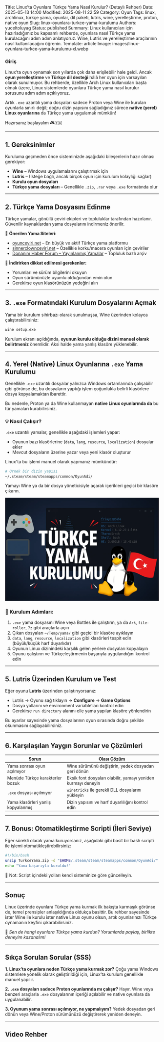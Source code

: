 Title: Linux’ta Oyunlara Türkçe Yama Nasıl Kurulur? (Detaylı Rehber)
Date: 2025-05-13 14:00
Modified: 2025-08-11 22:59
Category: Oyun
Tags: linux, archlinux, türkçe yama, oyunlar, dil paketi, lutris, wine, yerelleştirme, proton, native oyun
Slug: linux-oyunlara-turkce-yama-kurulumu
Authors: yuceltoluyag
Status: published
Summary: Linux kullanıcıları için hazırladığımız bu kapsamlı rehberde, oyunlara nasıl Türkçe yama kurulacağını adım adım anlatıyoruz. Wine, Lutris ve yerelleştirme araçlarının nasıl kullanılacağını öğrenin.
Template: article
Image: images/linux-oyunlara-turkce-yama-kurulumu-xl.webp


### Giriş

Linux’ta oyun oynamak son yıllarda çok daha erişilebilir hale geldi. Ancak **oyun yerelleştirme** ve **Türkçe dil desteği** hâlâ her oyun için varsayılan olarak sunulmuyor. Bu rehberde, özellikle Arch Linux kullanıcıları başta olmak üzere, Linux sistemlerde oyunlara Türkçe yama nasıl kurulur sorusunu adım adım açıklıyoruz.

Artık `.exe` uzantılı yama dosyaları sadece Proton veya Wine ile kurulan oyunlarla sınırlı değil; doğru dizin yapısını sağladığınız sürece **native (yerel) Linux oyunlarına** da Türkçe yama uygulamak mümkün!

Hazırsanız başlayalım 🎮🇹🇷

---

## 1. Gereksinimler

Kuruluma geçmeden önce sisteminizde aşağıdaki bileşenlerin hazır olması gerekiyor:

* **Wine** – Windows uygulamalarını çalıştırmak için
* **Lutris** – (İsteğe bağlı, ancak birçok oyun için kurulum kolaylığı sağlar)
* **Kurulu oyun dosyaları**
* **Türkçe yama dosyaları** – Genellikle `.zip`, `.rar` veya `.exe` formatında olur

---

## 2. Türkçe Yama Dosyasını Edinme

Türkçe yamalar, gönüllü çeviri ekipleri ve topluluklar tarafından hazırlanır. Güvenilir kaynaklardan yama dosyalarını indirmeniz önerilir.

🔗 **Önerilen Yama Siteleri:**

* [oyunceviri.net](https://www.oyunceviri.net/) – En büyük ve aktif Türkçe yama platformu
* [sinnerclownceviri.net](https://sinnerclownceviri.net/) – Özellikle korku/macera oyunları için çeviriler
* [Donanım Haber Forum – Yayınlanmış Yamalar](https://forum.donanimhaber.com/yayinlanmis-yamalar--f2632) – Topluluk bazlı arşiv

📌 **İndirirken dikkat edilmesi gerekenler:**

* Yorumları ve sürüm bilgilerini okuyun
* Oyun sürümünüzle uyumlu olduğundan emin olun
* Gerekirse oyun klasörünüzün yedeğini alın

---

## 3. `.exe` Formatındaki Kurulum Dosyalarını Açmak

Yama bir kurulum sihirbazı olarak sunulmuşsa, Wine üzerinden kolayca çalıştırabilirsiniz:

```bash
wine setup.exe
```

Kurulum ekranı açıldığında, **oyunun kurulu olduğu dizini manuel olarak belirtmeniz** önemlidir. Aksi halde yama yanlış klasöre yüklenebilir.

---

## 4. Yerel (Native) Linux Oyunlarına `.exe` Yama Kurulumu

Genellikle `.exe` uzantılı dosyalar yalnızca Windows ortamlarında çalışabilir gibi görünse de, bu dosyaların yaptığı işlem çoğunlukla belirli klasörlere dosya kopyalamaktan ibarettir.

Bu nedenle, Proton ya da Wine kullanmayan **native Linux oyunlarında da** bu tür yamaları kurabilirsiniz.

### 💡 Nasıl Çalışır?

`.exe` uzantılı yamalar, genellikle aşağıdaki işlemleri yapar:

* Oyunun bazı klasörlerine (`data`, `lang`, `resource`, `localization`) dosyalar ekler
* Mevcut dosyaların üzerine yazar veya yeni klasör oluşturur

Linux'ta bu işlemi manuel olarak yapmanız mümkündür:

```bash
# Örnek bir dizin yapısı
~/.steam/steam/steamapps/common/OyunAdi/
```

Yamayı Wine ya da bir dosya yöneticisiyle açarak içerikleri geçici bir klasöre çıkarın.

![Linux'ta Türkçe yama kurulumu](/images/linux-oyunlara-turkce-yama-kurulumu-xl.webp)

### 🔧 Kurulum Adımları:

1. `.exe` yama dosyasını Wine veya Bottles ile çalıştırın, ya da `Ark`, `file-roller`, `7z` gibi araçlarla açın
2. Çıkan dosyaları `~/Temp/yama/` gibi geçici bir klasöre ayıklayın
3. `data`, `lang`, `resource`, `localization` gibi klasörleri tespit edin (büyük/küçük harf duyarlıdır)
4. Oyunun Linux dizinindeki karşılık gelen yerlere dosyaları kopyalayın
5. Oyunu çalıştırın ve Türkçeleştirmenin başarıyla uygulandığını kontrol edin

---

## 5. Lutris Üzerinden Kurulum ve Test

Eğer oyunu **Lutris** üzerinden çalıştırıyorsanız:

* Lutris → Oyunu sağ tıklayın → **Configure** → **Game Options**
* Dosya yollarını ve environment variable’ları kontrol edin
* Gerekirse `run directory` alanını elle yama yapılan klasöre yönlendirin

Bu ayarlar sayesinde yama dosyalarının oyun sırasında doğru şekilde okunmasını sağlayabilirsiniz.

---

## 6. Karşılaşılan Yaygın Sorunlar ve Çözümleri

| Sorun                              | Olası Çözüm                                                   |
| ---------------------------------- | ------------------------------------------------------------- |
| Yama sonrası oyun açılmıyor        | Wine sürümünü değiştirin, yedek dosyadan geri dönün           |
| Menüde Türkçe karakterler bozuk    | Eksik font dosyaları olabilir, yamayı yeniden kurmayı deneyin |
| `.exe` dosyası açılmıyor           | `winetricks` ile gerekli DLL dosyalarını yükleyin             |
| Yama klasörleri yanlış kopyalanmış | Dizin yapısını ve harf duyarlılığını kontrol edin             |

---

## 7. Bonus: Otomatikleştirme Scripti (İleri Seviye)

Eğer sürekli olarak yama kuruyorsanız, aşağıdaki gibi basit bir bash scripti ile işlemi otomatikleştirebilirsiniz:

```bash
#!/bin/bash
unzip TurkceYama.zip -d "$HOME/.steam/steam/steamapps/common/OyunAdi/"
echo "Yama başarıyla kuruldu!"
```

🔐 Not: Script içindeki yolları kendi sisteminize göre güncelleyin.

---

## Sonuç

Linux üzerinde oyunlara Türkçe yama kurmak ilk bakışta karmaşık görünse de, temel prensipler anlaşıldığında oldukça basittir. Bu rehber sayesinde ister Wine ile kurulu ister native Linux oyunu olsun, artık oyunlarınızı Türkçe oynamanın keyfini çıkarabilirsiniz.

💬 *Sen de hangi oyunlara Türkçe yama kurdun? Yorumlarda paylaş, birlikte deneyim kazanalım!*

---

## Sıkça Sorulan Sorular (SSS)

**1. Linux’ta oyunlara neden Türkçe yama kurmak zor?**
Çoğu yama Windows sistemlere yönelik olarak geliştirildiği için, Linux’ta kurulum genellikle manuel yapılır.

**2. `.exe` dosyaları sadece Proton oyunlarında mı çalışır?**
Hayır. Wine veya benzeri araçlarla `.exe` dosyalarının içeriği açılabilir ve native oyunlara da uygulanabilir.

**3. Oyunum yama sonrası açılmıyor, ne yapmalıyım?**
Yedek dosyadan geri dönün veya Wine/Proton sürümünüzü değiştirerek yeniden deneyin.

---

## Video Rehber

<script type="module" src="https://cdn.jsdelivr.net/npm/@justinribeiro/lite-youtube@1/lite-youtube.min.js"></script>

<lite-youtube videoid="mdyl6kkFTGQ"></lite-youtube>



